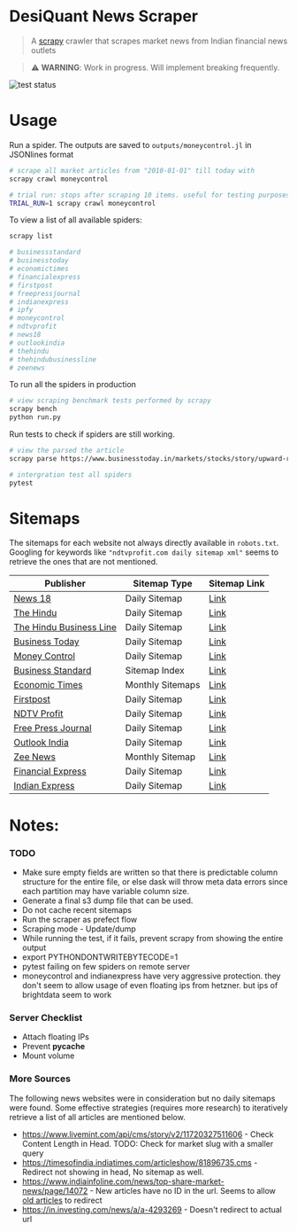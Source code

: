 # DesiQuant News Scraper

> A [scrapy](https://github.com/scrapy/scrapy) crawler that scrapes market news from Indian financial news outlets

> ⚠️ **WARNING**: Work in progress. Will implement breaking frequently.

![test status](https://github.com/desiquant/news_scraper/actions/workflows/test.yml/badge.svg)

# Usage

Run a spider. The outputs are saved to `outputs/moneycontrol.jl` in JSONlines format

```bash
# scrape all market articles from "2010-01-01" till today with
scrapy crawl moneycontrol

# trial run: stops after scraping 10 items. useful for testing purposes
TRIAL_RUN=1 scrapy crawl moneycontrol
```

To view a list of all available spiders:

```bash
scrapy list

# businessstandard
# businesstoday
# economictimes
# financialexpress
# firstpost
# freepressjournal
# indianexpress
# ipfy
# moneycontrol
# ndtvprofit
# news18
# outlookindia
# thehindu
# thehindubusinessline
# zeenews
```

To run all the spiders in production

```bash
# view scraping benchmark tests performed by scrapy
scrapy bench
python run.py
```

Run tests to check if spiders are still working.

```bash
# view the parsed the article
scrapy parse https://www.businesstoday.in/markets/stocks/story/upward-revision-in-eps-estimates-what-analysts-say-on-tcs-q1-results-stock-trading-strategy-436794-2024-07-11

# intergration test all spiders
pytest
```

# Sitemaps

The sitemaps for each website not always directly available in `robots.txt`. Googling for keywords like `"ndtvprofit.com daily sitemap xml"` seems to retrieve the ones that are not mentioned.

| Publisher                                                       | Sitemap Type     | Sitemap Link                                                                                    |
| --------------------------------------------------------------- | ---------------- | ----------------------------------------------------------------------------------------------- |
| [News 18](https://www.news18.com)                               | Daily Sitemap    | [Link](https://www.news18.com/commonfeeds/v1/eng/sitemap-index.xml)                             |
| [The Hindu](https://www.thehindu.com)                           | Daily Sitemap    | [Link](https://www.thehindu.com/sitemap/archive.xml)                                            |
| [The Hindu Business Line](https://www.thehindubusinessline.com) | Daily Sitemap    | [Link](https://www.thehindubusinessline.com/sitemap/archive.xml)                                |
| [Business Today](https://www.businesstoday.in)                  | Daily Sitemap    | [Link](https://www.businesstoday.in/rssfeeds/date-wise-story-sitemap.xml?yyyy=2023&mm=08&dd=24) |
| [Money Control](https://www.moneycontrol.com)                   | Daily Sitemap    | [Link](https://www.moneycontrol.com/news/sitemap/sitemap-post-2024-07.xml)                      |
| [Business Standard](https://www.business-standard.com)          | Sitemap Index    | [Link](https://www.business-standard.com/sitemap/sitemap-index.xml)                             |
| [Economic Times](https://economictimes.indiatimes.com)          | Monthly Sitemaps | [Link](https://economictimes.indiatimes.com/etstatic/sitemaps/et/sitemap-index.xml)             |
| [Firstpost](https://www.firstpost.com)                          | Daily Sitemap    | [Link](https://www.firstpost.com/commonfeeds/v1/mfp/sitemap/daily/2015-07-08.xml)               |
| [NDTV Profit](https://www.ndtvprofit.com)                       | Daily Sitemap    | [Link](https://www.ndtvprofit.com/sitemap/sitemap-daily-2017-07-08.xml)                         |
| [Free Press Journal](https://www.freepressjournal.in)           | Daily Sitemap    | [Link](https://www.freepressjournal.in/sitemap/sitemap-daily-2015-01-07.xml)                    |
| [Outlook India](https://www.outlookindia.com)                   | Daily Sitemap    | [Link](https://www.outlookindia.com/sitemap/sitemap-daily-2024-07-08.xml)                       |
| [Zee News](https://zeenews.india.com)                           | Monthly Sitemap  | [Link](https://zeenews.india.com/sitemaps/sitemap-2018-feb.xml)                                 |
| [Financial Express](https://www.financialexpress.com)           | Daily Sitemap    | [Link](https://www.financialexpress.com/sitemap.xml?yyyy=2024&mm=07&dd=08)                      |
| [Indian Express](https://indianexpress.com)                     | Daily Sitemap    | [Link](https://indianexpress.com/sitemap.xml?yyyy=2024&mm=07&dd=08)                             |

# Notes:

### TODO

- Make sure empty fields are written so that there is predictable column structure for the entire file, or else dask will throw meta data errors since each partition may have variable column size.
- Generate a final s3 dump file that can be used.
- Do not cache recent sitemaps
- Run the scraper as prefect flow
- Scraping mode - Update/dump
- While running the test, if it fails, prevent scrapy from showing the entire output
- export PYTHONDONTWRITEBYTECODE=1
- pytest failing on few spiders on remote server
- moneycontrol and indianexpress have very aggressive protection. they don't seem to allow usage of even floating ips from hetzner. but ips of brightdata seem to work

### Server Checklist

- Attach floating IPs
- Prevent **pycache**
- Mount volume

### More Sources

The following news websites were in consideration but no daily sitemaps were found. Some effective strategies (requires more research) to iteratively retrieve a list of all articles are mentioned below.

- https://www.livemint.com/api/cms/story/v2/11720327511606 - Check Content Length in Head. TODO: Check for market slug with a smaller query
- https://timesofindia.indiatimes.com/articleshow/81896735.cms - Redirect not showing in head, No sitemap as well.
- https://www.indiainfoline.com/news/top-share-market-news/page/14072 - New articles have no ID in the url. Seems to allow [old articles](https://www.indiainfoline.com/article/x/x-122110400370_1.html) to redirect
- https://in.investing.com/news/a/a-4293269 - Doesn't redirect to actual url
